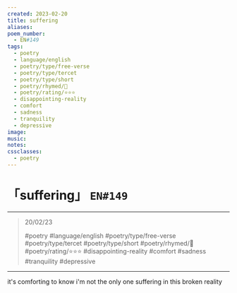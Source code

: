 ```yaml
---
created: 2023-02-20
title: suffering
aliases:
poem_number:
  - EN#149
tags:
  - poetry
  - language/english
  - poetry/type/free-verse
  - poetry/type/tercet
  - poetry/type/short
  - poetry/rhymed/🔴
  - poetry/rating/⭐⭐⭐
  - disappointing-reality
  - comfort
  - sadness
  - tranquility
  - depressive
image:
music:
notes:
cssclasses:
  - poetry
---
```

# 「suffering」 `EN#149`

---

> 20/02/23
> 
> #poetry 
> #language/english 
> #poetry/type/free-verse #poetry/type/tercet #poetry/type/short 
> #poetry/rhymed/🔴 
> #poetry/rating/⭐⭐⭐ 
> #disappointing-reality #comfort #sadness #tranquility #depressive 

---

it's comforting to know
i'm not the only one suffering
in this broken reality 